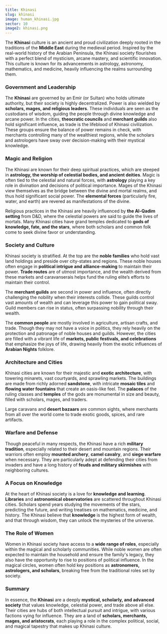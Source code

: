 ```yaml
---
title: Khinasi
slug: khinasi
image: human_khinasi.jpg
sector: 10
image2: khinasi.png
---
```


The **Khinasi** culture is an ancient and proud civilization deeply rooted in the traditions of the **Middle East** during the medieval period. Inspired by the real-world history of the Arabian Peninsula, the Khinasi society flourishes with a perfect blend of mysticism, arcane mastery, and scientific innovation. This culture is known for its advancements in astrology, astronomy, mathematics, and medicine, heavily influencing the realms surrounding them.

### Government and Leadership

The **Khinasi** are governed by an Emir (or Sultan) who holds ultimate authority, but their society is highly decentralized. Power is also wielded by **scholars, mages, and religious leaders**. These individuals are seen as the custodians of wisdom, guiding the people through divine knowledge and arcane power. In the cities, **theocratic councils** and **merchant guilds** also hold significant influence, as trade is the lifeblood of Khinasi civilization. These groups ensure the balance of power remains in check, with merchants controlling many of the wealthiest regions, while the scholars and astrologers have sway over decision-making with their mystical knowledge.

### Magic and Religion

The Khinasi are known for their deep spiritual practices, which are steeped in **astrology, the worship of celestial bodies, and ancient deities**. Magic is often tied to the celestial and natural forces, with **astrology** playing a key role in divination and decisions of political importance. Mages of the Khinasi view themselves as the bridge between the divine and mortal realms, and thus hold significant social power. The **elemental forces** (particularly fire, water, and earth) are revered as manifestations of the divine.

Religious practices in the Khinasi are heavily influenced by **the Al-Qadim setting** from D&D, where the celestial powers are said to guide the lives of mortals. Many Khinasi cities have grand temples dedicated to **gods of knowledge, fate, and the stars**, where both scholars and common folk come to seek divine favor or understanding.

### Society and Culture

Khinasi society is stratified. At the top are the **noble families** who hold vast land holdings and preside over city-states and regions. These noble houses often engage in **political intrigue and alliance-making** to maintain their power. **Trade routes** are of utmost importance, and the wealth derived from these markets and caravanserais helps fund the ruling elite’s efforts to maintain their control.

The **merchant guilds** are second in power and influence, often directly challenging the nobility when their interests collide. These guilds control vast amounts of wealth and can leverage this power to gain political sway. Guild members can rise in status, often surpassing nobility through their wealth.

The **common people** are mostly involved in agriculture, artisan crafts, and trade. Though they may not have a voice in politics, they rely heavily on the protection and patronage of noble houses and guilds. However, the cities are filled with a vibrant life of **markets, public festivals, and celebrations** that emphasize the joys of life, drawing heavily from the exotic influences of **Arabian Nights** folklore.

### Architecture and Cities

Khinasi cities are known for their majestic and **exotic architecture**, with towering minarets, vast courtyards, and sprawling markets. The buildings are made from richly adorned **sandstone**, with intricate **mosaic tiles** and **flowing water fountains** that create an oasis-like feel. The **palaces** of the ruling classes and **temples** of the gods are monumental in size and beauty, filled with scholars, mages, and traders.

Large caravans and **desert bazaars** are common sights, where merchants from all over the world come to trade exotic goods, spices, and rare artifacts.

### Warfare and Defense

Though peaceful in many respects, the Khinasi have a rich **military tradition**, especially related to their desert and mountain regions. Their warriors often employ **mounted archery**, **camel cavalry**, and **siege warfare** when necessary. They are particularly adept at defending their cities from invaders and have a long history of **feuds and military skirmishes** with neighboring cultures.

### A Focus on Knowledge

At the heart of Khinasi society is a love for **knowledge and learning**. **Libraries** and **astronomical observatories** are scattered throughout Khinasi cities. Scholars spend years studying the movements of the stars, predicting the future, and writing treatises on mathematics, medicine, and history. The Khinasi believe that **knowledge** is the highest form of wealth, and that through wisdom, they can unlock the mysteries of the universe.

### The Role of Women

Women in Khinasi society have access to a **wide range of roles**, especially within the magical and scholarly communities. While noble women are often expected to maintain the household and ensure the family's legacy, they also have the opportunity to rise to positions of political influence. In the magical circles, women often hold key positions as **astronomers, astrologers, and scholars**, breaking free from the traditional roles set by society.

### Summary

In essence, the **Khinasi** are a deeply **mystical, scholarly, and advanced society** that values knowledge, celestial power, and trade above all else. Their cities are hubs of both intellectual pursuit and intrigue, with various factions vying for influence. They are a land of **scholars, merchants, mages, and aristocrats**, each playing a role in the complex political, social, and magical tapestry that makes up Khinasi culture.